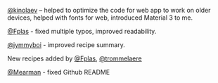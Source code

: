 [@kinolaev](https://github.com/kinolaev) – helped to optimize the code for web app to work on older devices, helped with fonts for web, introduced Material 3 to me.

[@Fplas](https://github.com/Fplas) - fixed multiple typos, improved readability.

[@jymmyboi](https://github.com/jymmyboi) - improved recipe summary.

New recipes added by [@Fplas](https://github.com/Fplas), [@trommelaere](https://github.com/trommelaere)

[@Mearman](https://github.com/Mearman) - fixed Github README
